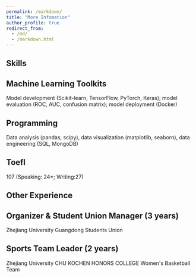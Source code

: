 ```yaml
---
permalink: /markdown/
title: "More Infomation"
author_profile: true
redirect_from: 
  - /md/
  - /markdown.html
---
```



Skills
----

Machine Learning Toolkits
---
Model development (Scikit-learn, TensorFlow, PyTorch, Keras); model evaluation (ROC, AUC, confusion matrix); model deployment (Docker)

Programming
---
Data analysis (pandas, scipy), data visualization (matplotlib, seaborn), data engineering (SQL, MongoDB)

Toefl
---
107  (Speaking: 24*; Writing:27)


Other Experience
---

Organizer & Student Union Manager (3 years) 
---
Zhejiang University Guangdong Students Union

Sports Team Leader (2 years) 
---
Zhejiang University CHU KOCHEN HONORS COLLEGE Women's Basketball Team
